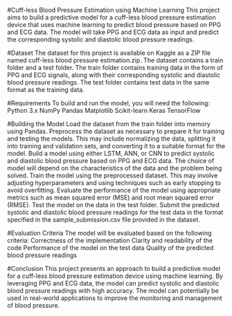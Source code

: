 #Cuff-less Blood Pressure Estimation using Machine Learning
This project aims to build a predictive model for a cuff-less blood pressure estimation device that uses machine learning to predict blood pressure based on PPG and ECG data. The model will take PPG and ECG data as input and predict the corresponding systolic and diastolic blood pressure readings.

#Dataset
The dataset for this project is available on Kaggle as a ZIP file named cuff-less blood pressure estimation.zip. The dataset contains a train folder and a test folder. The train folder contains training data in the form of PPG and ECG signals, along with their corresponding systolic and diastolic blood pressure readings. The test folder contains test data in the same format as the training data.

#Requirements
To build and run the model, you will need the following:
Python 3.x
NumPy
Pandas
Matplotlib
Scikit-learn
Keras
TensorFlow

#Building the Model
Load the dataset from the train folder into memory using Pandas.
Preprocess the dataset as necessary to prepare it for training and testing the models. 
This may include normalizing the data, splitting it into training and validation sets, and converting it to a suitable format for the model.
Build a model using either LSTM, ANN, or CNN to predict systolic and diastolic blood pressure based on PPG and ECG data. 
The choice of model will depend on the characteristics of the data and the problem being solved.
Train the model using the preprocessed dataset. This may involve adjusting hyperparameters and using techniques such as early stopping to avoid overfitting.
Evaluate the performance of the model using appropriate metrics such as mean squared error (MSE) and root mean squared error (RMSE).
Test the model on the data in the test folder.
Submit the predicted systolic and diastolic blood pressure readings for the test data in the format specified in the sample_submission.csv file provided in the dataset.

#Evaluation Criteria
The model will be evaluated based on the following criteria:
Correctness of the implementation
Clarity and readability of the code
Performance of the model on the test data
Quality of the predicted blood pressure readings

#Conclusion
This project presents an approach to build a predictive model for a cuff-less blood pressure estimation device using machine learning. By leveraging PPG and ECG data, the model can predict systolic and diastolic blood pressure readings with high accuracy. The model can potentially be used in real-world applications to improve the monitoring and management of blood pressure.
